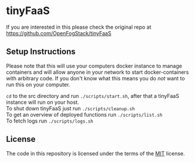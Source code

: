 # tinyFaaS

If you are interested in this please check the original repo at https://github.com/OpenFogStack/tinyFaaS

## Setup Instructions

Please note that this will use your computers docker instance to manage containers and will allow anyone in your network to start docker-containers with arbitrary code. If you don't know what this means you do _not_ want to run this on your computer.

`cd` to the src directory and run `./scripts/start.sh`, after that a tinyFaaS instance will run on your host.  
To shut down tinyFaaS just run `./scripts/cleanup.sh`  
To get an overview of deployed functions run `./scripts/list.sh`  
To fetch logs run `./scripts/logs.sh`

## License

The code in this repository is licensed under the terms of the [MIT](./LICENSE) license.
